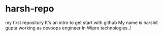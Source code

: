# harsh-repo
my first repository
It's an intro to get start with github
My name is harshit gupta
working as devoops engineer
In Wipro technologies..!

